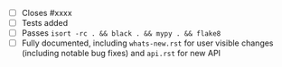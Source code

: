 <!-- Feel free to remove check-list items aren't relevant to your change -->

 - [ ] Closes #xxxx
 - [ ] Tests added
 - [ ] Passes `isort -rc . && black . && mypy . && flake8`
 - [ ] Fully documented, including `whats-new.rst` for user visible changes (including notable bug fixes) and `api.rst` for new API
